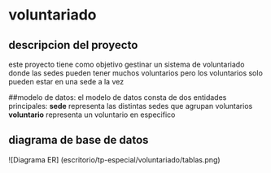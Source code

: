 # voluntariado
## descripcion del proyecto
este proyecto tiene como objetivo gestinar un sistema de voluntariado donde las sedes pueden tener muchos voluntarios pero los voluntarios solo pueden estar en una sede a la vez

##modelo de datos:
el modelo de datos consta de dos entidades principales:
**sede** representa las distintas sedes que agrupan voluntarios
**voluntario** representa un voluntario en especifico

## diagrama de base de datos
![Diagrama ER] (escritorio/tp-especial/voluntariado/tablas.png)

